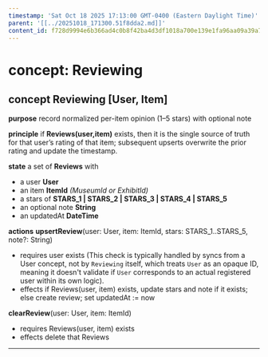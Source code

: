 ```yaml
---
timestamp: 'Sat Oct 18 2025 17:13:00 GMT-0400 (Eastern Daylight Time)'
parent: '[[../20251018_171300.51f8dda2.md]]'
content_id: f728d9994e6b366ad4c0b8f42ba4d3df1018a700e139e1fa96aa09a39a711f9f
---
```


# concept: Reviewing

## concept **Reviewing** \[User, Item]

**purpose**
record normalized per-item opinion (1–5 stars) with optional note

**principle**
if **Reviews(user,item)** exists, then it is the single source of truth for that user’s rating of that item; subsequent upserts overwrite the prior rating and update the timestamp.

**state**
a set of **Reviews** with

* a user **User**
* an item **ItemId** *(MuseumId or ExhibitId)*
* a stars of **STARS\_1 | STARS\_2 | STARS\_3 | STARS\_4 | STARS\_5**
* an optional note **String**
* an updatedAt **DateTime**

**actions**
**upsertReview**(user: User, item: ItemId, stars: STARS\_1..STARS\_5, note?: String)

* requires user exists (This check is typically handled by syncs from a User concept, not by `Reviewing` itself, which treats `User` as an opaque ID, meaning it doesn't validate if `User` corresponds to an actual registered user within its own logic).
* effects if Reviews(user, item) exists, update stars and note if it exists;
  else create review; set updatedAt := now

**clearReview**(user: User, item: ItemId)

* requires Reviews(user, item) exists
* effects delete that Reviews

***
